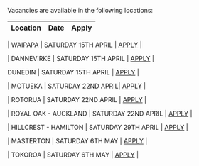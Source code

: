 Vacancies are available in the following locations:

| Location | Date | Apply |
|---|---|---|

| WAIPAPA | SATURDAY 15TH APRIL | [APPLY](mailto:tfaala@rgis.co.nz?subject=WAIPAPA%20-%20SATURDAY%2015TH%20APRIL) |

| DANNEVIRKE | SATURDAY 15TH APRIL | [APPLY](mailto:tfaala@rgis.co.nz?subject=DANNEVIRKE%20%20-%20SATURDAY%2015TH%20APRIL) |

 DUNEDIN | SATURDAY 15TH APRIL | [APPLY](mailto:tfaala@rgis.co.nz?subject=DUNEDIN%20%20-%20SATURDAY%2015TH%20APRIL) |
 
| MOTUEKA | SATURDAY 22ND APRIL| [APPLY](mailto:tfaala@rgis.co.nz?subject=MOTUEKA%20-%20SATURDAY%2022ND%20APRIL) |

| ROTORUA | SATURDAY 22ND APRIL | [APPLY](mailto:tfaala@rgis.co.nz?subject=ROTORUA%20-%20SATURDAY%2022ND%20APRIL) |

| ROYAL OAK - AUCKLAND | SATURDAY 22ND APRIL | [APPLY](mailto:tfaala@rgis.co.nz?subject=ROYAL%20OAK%20-%20SATURDAY%2022ND%20APRIL) |

| HILLCREST - HAMILTON | SATURDAY 29TH APRIL | [APPLY](mailto:tfaala@rgis.co.nz?subject=HILLCREST%20-%20SATURDAY%2029TH%20APRIL) |

| MASTERTON | SATURDAY 6TH MAY | [APPLY](mailto:tfaala@rgis.co.nz?subject=MASTERTON%20-%20SATURDAY%206TH%20MAY) |

| TOKOROA | SATURDAY 6TH MAY | [APPLY](mailto:tfaala@rgis.co.nz?subject=TOKOROA%20-%20SATURDAY%206TH%20MAY) |
